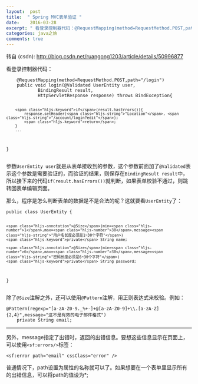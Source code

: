```yaml
---
layout:  post
title:  " Spring MVC表单验证 "
date:    2016-03-28
excerpt: " 看登录控制器代码：@RequestMapping(method=RequestMethod.POST,path=/login)publicvoidlogin(@ValidatedUserEntityuser,BindingResultresult,HttpServletResponseresponse)thr... "
categories: java之旅 
comments: true
---
```

转自 (csdn): http://blog.csdn.net/ruangong1203/article/details/50996877
<div class="markdown_views">
 <p>看登录控制器代码：</p> 
 <pre class="prettyprint"><code class="language-java hljs ">    <span class="hljs-annotation">@RequestMapping</span>(method=RequestMethod.POST,path=<span class="hljs-string">"/login"</span>)
    <span class="hljs-keyword">public</span> <span class="hljs-keyword">void</span> <span class="hljs-title">login</span>(@Validated UserEntity user,
            BindingResult result,
            HttpServletResponse response) <span class="hljs-keyword">throws</span> BindException{

        <span class="hljs-keyword">if</span>(result.hasErrors()){
            response.setHeader(<span class="hljs-string">"Location"</span>, <span class="hljs-string">"/account/login?edit"</span>);
            <span class="hljs-keyword">return</span>;
        }
        ...
}</code></pre> 
 <p>参数<code>UserEntity user</code>就是从表单接收到的参数，这个参数前面加了<code>@Validated</code>表示这个参数是需要验证的，而验证的结果，则保存在<code>BindingResult result</code>中，所以接下来的代码<code>if(result.hasErrors())</code>就判断，如果表单校验不通过，则跳转回表单编辑页面。</p> 
 <p>那么，程序是怎么判断表单的数据是不是合法的呢？这就要看<code>UserEntity</code>了：</p> 
 <pre class="prettyprint"><code class="language-Java hljs java"><span class="hljs-keyword">public</span> <span class="hljs-class"><span class="hljs-keyword">class</span> <span class="hljs-title">UserEntity</span> {</span>

    <span class="hljs-annotation">@Size</span>(min=<span class="hljs-number">1</span>,max=<span class="hljs-number">30</span>,message=<span class="hljs-string">"用户名长度必须是1~30个字符"</span>)  
    <span class="hljs-keyword">private</span> String name;

    <span class="hljs-annotation">@Size</span>(min=<span class="hljs-number">6</span>,max=<span class="hljs-number">30</span>,message=<span class="hljs-string">"密码长度必须是6~30个字符"</span>)
    <span class="hljs-keyword">private</span> String password;
}</code></pre> 
 <p>除了<code>@Size</code>注解之外，还可以使用<code>@Pattern</code>注解，用正则表达式来校验。例如：</p> 
 <pre class="prettyprint"><code class=" hljs java"><span class="hljs-annotation">@Pattern</span>(regexp=<span class="hljs-string">"[a-zA-Z0-9._%+-]+@[a-zA-Z0-9]+\\.[a-zA-Z]{2,4}"</span>,message=<span class="hljs-string">"这不是有效的电子邮件格式"</span>)
    <span class="hljs-keyword">private</span> String email;</code></pre> 
 <hr> 
 <p>另外，message指定了出错时，返回的出错信息。要想这些信息显示在页面上，可以使用<code>&lt;sf:errors/&gt;</code>标签：</p> 
 <pre class="prettyprint"><code class="language-html hljs "><span class="hljs-tag">&lt;<span class="hljs-title">sf:error</span> <span class="hljs-attribute">path</span>=<span class="hljs-value">"email"</span> <span class="hljs-attribute">cssClass</span>=<span class="hljs-value">"error"</span> /&gt;</span></code></pre> 
 <p>普通情况下，path设置为属性的名称就可以了。如果想要在一个表单里显示所有的出错信息，可以将path的值设为*;</p>
</div>